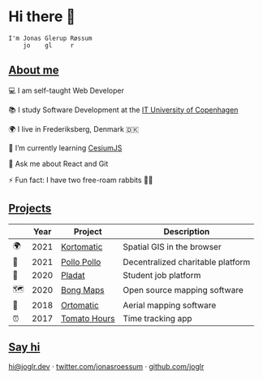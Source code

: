 # Hi there 👋

```
I'm Jonas Glerup Røssum
    jo    gl     r
```

## [About me](#about-me)

💻 I am self-taught Web Developer

📚 I study Software Development at the [IT University of Copenhagen](https://itu.dk)

🌍 I live in Frederiksberg, Denmark 🇩🇰

🌱 I’m currently learning [CesiumJS](https://cesium.com/platform/cesiumjs/)

💬 Ask me about React and Git

⚡ Fun fact: I have two free-roam rabbits 🐇🐇

## [Projects](#projects)

| &nbsp; | Year | Project                                                 | Description                       |
| ------ | ---- | ------------------------------------------------------- | --------------------------------- |
| 🌍     | 2021 | [Kortomatic](https://kortomatic.com/)                   | Spatial GIS in the browser        |
| 🐔     | 2021 | [Pollo Pollo](https://pollopollo.org/)                  | Decentralized charitable platform |
| 💼     | 2020 | [Pladat](https://pladat.joglr.dev/)                     | Student job platform              |
| 🗺      | 2020 | [Bong Maps](https://github.com/bong-inc/bong-maps)      | Open source mapping software      |
| 🤖     | 2018 | [Ortomatic](https://apps.dronekompagniet.dk/ortomatic/) | Aerial mapping software           |
| ⏰     | 2017 | [Tomato Hours](https://tomato-hours.joglr.dev/)         | Time tracking app                 |


## [Say hi](#say-hi)

[hi&commat;joglr.dev](mailto:hi@joglr.dev) &middot;
[twitter.com/jonasroessum](https://twitter.com/jonasroessum) &middot;
[github.com/joglr](https://github.com/joglr)
